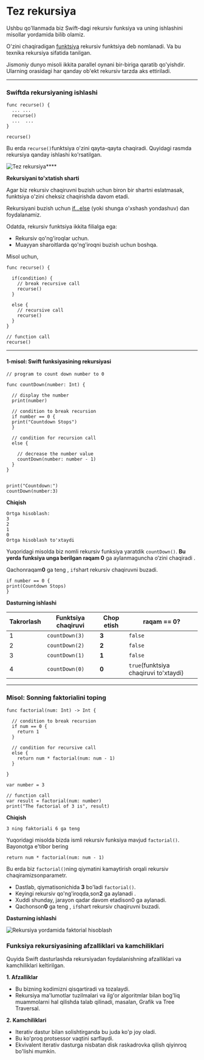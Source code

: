 # Tez rekursiya

Ushbu qo'llanmada biz Swift-dagi rekursiv funksiya va uning ishlashini misollar yordamida bilib olamiz.

O'zini chaqiradigan [funktsiya](https://www.programiz.com/swift-programming/functions) rekursiv funktsiya deb nomlanadi. Va bu texnika rekursiya sifatida tanilgan.

Jismoniy dunyo misoli ikkita parallel oynani bir-biriga qaratib qo'yishdir. Ularning orasidagi har qanday ob'ekt rekursiv tarzda aks ettiriladi.

***

### Swiftda rekursiyaning ishlashi <a href="#working" id="working"></a>

```
func recurse() {
  ... ...  
  recurse()
  ...  ...     
}

recurse()
```

Bu erda `recurse()`funktsiya o'zini qayta-qayta chaqiradi. Quyidagi rasmda rekursiya qanday ishlashi ko'rsatilgan.

![Tez rekursiya](https://cdn.programiz.com/cdn/farfuture/XAoZyQnKV7TXpegz5z3SEgw\_2hDTXk2sebkB6C23q2U/mtime:1622635027/sites/tutorial2program/files/swift-recursion.png)****

**Rekursiyani to'xtatish sharti**

Agar biz rekursiv chaqiruvni buzish uchun biron bir shartni eslatmasak, funktsiya o'zini cheksiz chaqirishda davom etadi.

Rekursiyani buzish uchun [if...else](https://www.programiz.com/swift-programming/if-else-statement) (yoki shunga o'xshash yondashuv) dan foydalanamiz.

Odatda, rekursiv funktsiya ikkita filialga ega:

* Rekursiv qo'ng'iroqlar uchun.
* Muayyan sharoitlarda qo'ng'iroqni buzish uchun boshqa.

Misol uchun,

```
func recurse() {

  if(condition) {
    // break recursive call
    recurse()
  }

  else {
    // recursive call
    recurse()
  }
}

// function call 
recurse()
```

***

#### 1-misol: Swift funksiyasining rekursiyasi

```
// program to count down number to 0

func countDown(number: Int) {

  // display the number
  print(number)

  // condition to break recursion
  if number == 0 {
  print("Countdown Stops")
  }

  // condition for recursion call
  else {
  
    // decrease the number value
    countDown(number: number - 1)
  }
}


print("Countdown:")
countDown(number:3)
```

**Chiqish**

```
Ortga hisoblash:
3
2
1
0
Ortga hisoblash to'xtaydi
```

Yuqoridagi misolda biz nomli rekursiv funksiya yaratdik `countDown()`. **Bu yerda funksiya unga berilgan raqam 0** ga aylanmaguncha o‘zini chaqiradi .

Qachonraqam**0** ga teng , `if`shart rekursiv chaqiruvni buzadi.

```
if number == 0 {
print(Countdown Stops)
}
```

**Dasturning ishlashi**

| Takrorlash | Funktsiya chaqiruvi | Chop etish | raqam == 0?                           |
| ---------- | ------------------- | ---------- | ------------------------------------- |
| 1          | `countDown(3)`      | **3**      | `false`                               |
| 2          | `countDown(2)`      | **2**      | `false`                               |
| 3          | `countDown(1)`      | **1**      | `false`                               |
| 4          | `countDown(0)`      | **0**      | `true`(funktsiya chaqiruvi to'xtaydi) |

***

### Misol: Sonning faktorialini toping <a href="#factorial" id="factorial"></a>

```
func factorial(num: Int) -> Int {

  // condition to break recursion
  if num == 0 {
    return 1
  } 

  // condition for recursive call
  else {
    return num * factorial(num: num - 1)
  }

}

var number = 3

// function call
var result = factorial(num: number)
print("The factorial of 3 is", result)
```

**Chiqish**

```
3 ning faktoriali 6 ga teng
```

Yuqoridagi misolda bizda ismli rekursiv funksiya mavjud `factorial()`. Bayonotga e'tibor bering

```
return num * factorial(num: num - 1)
```

Bu erda biz `factorial()`ning qiymatini kamaytirish orqali rekursiv chaqiramizsonparametr.

* Dastlab, qiymatisonichida **3** bo'ladi `factorial()`.
* Keyingi rekursiv qo'ng'iroqda,son**2** ga aylanadi .
* Xuddi shunday, jarayon qadar davom etadison0 ga aylanadi.
* Qachonson**0** ga teng , `if`shart rekursiv chaqiruvni buzadi.

**Dasturning ishlashi**

![Rekursiya yordamida faktorial hisoblash](https://cdn.programiz.com/cdn/farfuture/N1Hp\_f0\_AJyNoTZtMGsUudzziej2RFF6SfJVVxHumNA/mtime:1622635023/sites/tutorial2program/files/swift-factorial-working.png)

### Funksiya rekursiyasining afzalliklari va kamchiliklari

Quyida Swift dasturlashda rekursiyadan foydalanishning afzalliklari va kamchiliklari keltirilgan.

**1. Afzalliklar**

* Bu bizning kodimizni qisqartiradi va tozalaydi.
* Rekursiya ma'lumotlar tuzilmalari va ilg'or algoritmlar bilan bog'liq muammolarni hal qilishda talab qilinadi, masalan, Grafik va Tree Traversal.

**2. Kamchiliklari**

* Iterativ dastur bilan solishtirganda bu juda ko'p joy oladi.
* Bu ko'proq protsessor vaqtini sarflaydi.
* Ekvivalent iterativ dasturga nisbatan disk raskadrovka qilish qiyinroq bo'lishi mumkin.
